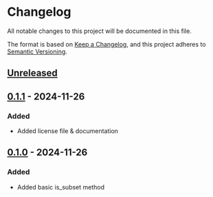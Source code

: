 # Changelog

All notable changes to this project will be documented in this file.

The format is based on [Keep a Changelog](https://keepachangelog.com/en/1.1.0/),
and this project adheres to [Semantic Versioning](https://semver.org/spec/v2.0.0.html).

## [Unreleased]

## [0.1.1] - 2024-11-26

### Added

- Added license file & documentation

## [0.1.0] - 2024-11-26

### Added

- Added basic is_subset method

[unreleased]: https://github.com/WajahatAliAbid/is-subset/compare/v0.1.1...HEAD
[0.1.1]: https://github.com/WajahatAliAbid/is-subset/compare/0.1.0...0.1.1
[0.1.0]: https://github.com/WajahatAliAbid/is-subset/releases/tag/0.1.0